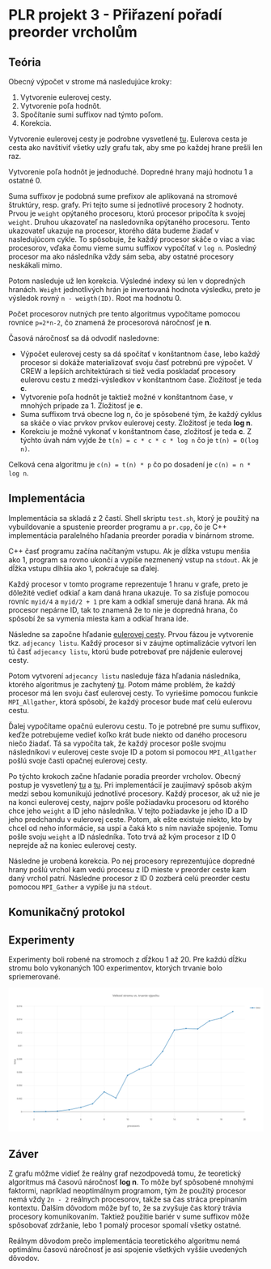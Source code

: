 # PLR projekt 3 - Přiřazení pořadí preorder vrcholům

## Teória

Obecný výpočet v strome má nasledujúce kroky:
1. Vytvorenie eulerovej cesty.
2. Vytvorenie poľa hodnôt.
3. Spočítanie sumi suffixov nad týmto poľom.
4. Korekcia.

Vytvorenie eulerovej cesty je podrobne vysvetlené [tu](http://example.org). Eulerova cesta je cesta ako navštíviť všetky uzly grafu tak, aby sme po každej hrane prešli len raz.    

Vytvorenie poľa hodnôt je jednoduché. Dopredné hrany majú hodnotu 1 a ostatné 0. 

Suma suffixov je podobná sume prefixov ale aplikovaná na stromové štruktúry, resp. grafy. Pri tejto sume si jednotlivé procesory 2 hodnoty. Prvou je `weight` opýtaného procesoru, ktorú procesor pripočíta k svojej `weight`. Druhou ukazovateľ na nasledovníka opýtaného procesoru. Tento ukazovateľ ukazuje na procesor, ktorého dáta budeme žiadať v nasledujúcom cykle. To spôsobuje, že každý procesor skáče o viac a viac procesorov, vďaka čomu vieme sumu suffixov vypočítať v `log n`. Posledný procesor ma ako následníka vždy sám seba, aby ostatné procesory neskákali mimo.

Potom nasleduje už len korekcia. Výsledné indexy sú len v dopredných hranách. `Weight` jednotlivých hrán je invertovaná hodnota výsledku, preto je výsledok rovný `n - weigth(ID)`. Root ma hodnotu 0.

Počet procesorov nutných pre tento algoritmus vypočítame pomocou rovnice `p=2*n-2`, čo znamená že procesorová náročnosť je **n**.

Časová náročnosť sa dá odvodiť nasledovne:
* Výpočet eulerovej cesty sa dá spočítať v konštantnom čase, lebo každý procesor si dokáže materializovať svoju časť potrebnú pre výpočet. V CREW a lepších architektúrach si tiež vedia poskladať procesory eulerovu cestu z medzi-výsledkov v konštantnom čase. Zložitosť je teda **c**.
* Vytvorenie poľa hodnôt je taktiež možné v konštantnom čase, v mnohých prípade za 1. Zložitosť je **c**.
* Suma suffixom trvá obecne log n, čo je spôsobené tým, že každý cyklus sa skáče o viac prvkov prvkov eulerovej cesty. Zložitosť je teda **log n**.
* Korekciu je možné vykonať v konštantnom čase, zložitosť je teda **c**.
Z týchto úvah nám vyjde že `t(n) = c * c * c * log n` čo je `t(n) = O(log n)`.

Celková cena algoritmu je `c(n) = t(n) * p` čo po dosadení je `c(n) = n * log n`.


## Implementácia
Implementácia sa skladá z 2 častí. Shell skriptu `test.sh`, ktorý je použitý na vybuildovanie a spustenie preorder programu a `pr.cpp`, čo je C++ implementácia paralelného hľadania preorder poradia v binárnom strome.

C++ časť programu začína načítaným vstupu. Ak je dĺžka vstupu menšia ako 1, program sa rovno ukončí a vypíše nezmenený vstup na `stdout`. Ak je dĺžka vstupu dlhšia ako 1, pokračuje sa ďalej.

Každý procesor v tomto programe reprezentuje 1 hranu v grafe, preto je dôležité vedieť odkiaľ a kam daná hrana ukazuje. To sa zisťuje pomocou rovníc `myid/4` a `myid/2 + 1` pre kam a odkiaľ smeruje daná hrana. Ak má procesor nepárne ID, tak to znamená že to nie je dopredná hrana, čo spôsobí že sa vymenia miesta kam a odkiaľ hrana ide.

Následne sa započne hľadanie [eulerovej cesty](http://example.org). Prvou fázou je vytvorenie tkz. `adjecancy listu`. Každý procesor si v záujme optimalizácie vytvorí len tú časť `adjecancy listu`, ktorú bude potrebovať pre nájdenie eulerovej cesty.

Potom vytvorení `adjecancy listu` nasleduje fáza hľadania následníka, ktorého algoritmus je zachytený [tu](http://example.org). Potom máme problém, že každý procesor má len svoju časť eulerovej cesty. To vyriešime pomocou funkcie `MPI_Allgather`, ktorá spôsobí, že každý procesor bude mať celú eulerovu cestu.

Ďalej vypočítame opačnú eulerovu cestu. To je potrebné pre sumu suffixov, keďže potrebujeme vedieť koľko krát bude niekto od daného procesoru niečo žiadať. Tá sa vypočíta tak, že každý procesor pošle svojmu následníkovi v eulerovej ceste svoje ID a potom si pomocou `MPI_Allgather` pošlú svoje časti opačnej eulerovej cesty.

Po týchto krokoch začne hľadanie poradia preorder vrcholov. Obecný postup je vysvetlený [tu](https://www.fit.vutbr.cz/study/courses/PDA/private/www/h007.pdf#page=30) a [tu](http://example.org). Pri implementácií je zaujímavý spôsob akým medzi sebou komunikujú jednotlivé procesory. Každý procesor, ak už nie je na konci eulerovej cesty, najprv pošle požiadavku procesoru od ktorého chce jeho `weight` a ID jeho následníka. V tejto požiadavke je jeho ID a ID jeho predchandu v eulerovej ceste. Potom, ak ešte existuje niekto, kto by chcel od neho informácie, sa uspí a čaká kto s ním naviaže spojenie. Tomu pošle svoju `weight` a ID následníka. Toto trvá až kým procesor z ID 0 neprejde až na koniec eulerovej cesty.

Následne je urobená korekcia. Po nej procesory reprezentujúce dopredné hrany pošlú vrchol kam vedú procesu z ID mieste v preorder ceste kam daný vrchol patrí. Následne procesor z ID 0 zozberá celú preorder cestu pomocou `MPI_Gather` a vypíše ju na `stdout`.

## Komunikačný protokol

## Experimenty
Experimenty boli robené na stromoch z dĺžkou 1 až 20. Pre každú dĺžku stromu bolo vykonaných 100 experimentov, ktorých trvanie bolo spriemerované.

![Výsledky experimentov](assets/plot.png)

## Záver

Z grafu môžme vidieť že reálny graf nezodpovedá tomu, že teoretický algoritmus má časovú náročnosť **log n**. To môže byť spôsobené mnohými faktormi, napríklad neoptimálnym programom, tým že použitý procesor nemá vždy `2n - 2` reálnych procesorov, takže sa čas stráca prepínaním kontextu. Ďalším dôvodom môže byť to, že sa zvyšuje čas ktorý trávia procesory komunikovaním. Taktiež použitie bariér v sume suffixov môže spôsobovať zdržanie, lebo 1 pomalý procesor spomalí všetky ostatné.

Reálnym dôvodom prečo implementácia teoretického algoritmu nemá optimálnu časovú náročnosť je asi spojenie všetkých vyššie uvedených dôvodov.